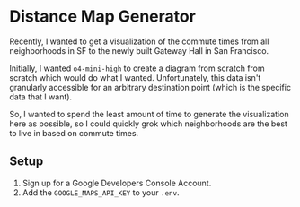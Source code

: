 # Distance Map Generator

Recently, I wanted to get a visualization of the commute times from all neighborhoods in SF to the newly built Gateway Hall in San Francisco.

Initially, I wanted `o4-mini-high` to create a diagram from scratch from scratch which would do what I wanted. Unfortunately, this data isn't granularly accessible for an arbitrary destination point (which is the specific data that I want).

So, I wanted to spend the least amount of time to generate the visualization here as possible, so I could quickly grok which neighborhoods are the best to live in based on commute times.

## Setup

1. Sign up for a Google Developers Console Account.
2. Add the `GOOGLE_MAPS_API_KEY` to your `.env`.